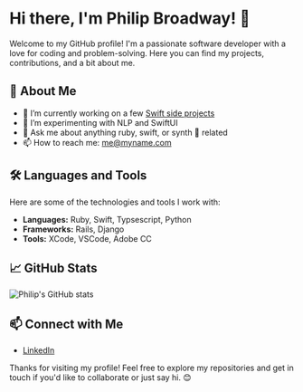 # Hi there, I'm Philip Broadway! 👋

Welcome to my GitHub profile! I'm a passionate software developer with a love for coding and problem-solving. Here you can find my projects, contributions, and a bit about me.

## 🚀 About Me

- 🔭 I’m currently working on a few [Swift side projects](https://github.com/c1r15)
- 🌱 I’m experimenting with NLP and SwiftUI
- 💬 Ask me about anything ruby, swift, or synth 🎹 related
- 📫 How to reach me: me@myname.com

## 🛠️ Languages and Tools

Here are some of the technologies and tools I work with:

- **Languages:** Ruby, Swift, Typsescript, Python
- **Frameworks:** Rails, Django
- **Tools:** XCode, VSCode, Adobe CC

## 📈 GitHub Stats

![Philip's GitHub stats](https://github-readme-stats.vercel.app/api?username=philipbroadway&show_icons=true&theme=dark)

## 📫 Connect with Me

- [LinkedIn](https://linkedin.com/in/philipbroadway)

Thanks for visiting my profile! Feel free to explore my repositories and get in touch if you'd like to collaborate or just say hi. 😊
